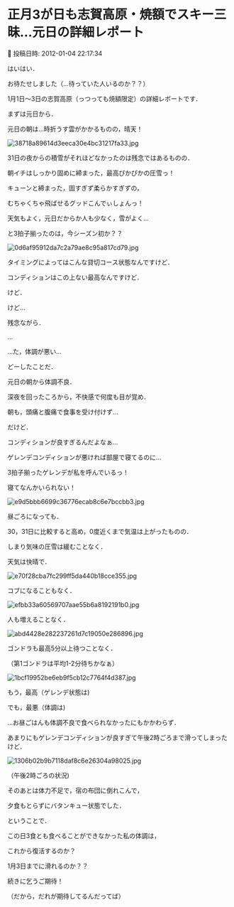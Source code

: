 # 正月3が日も志賀高原・焼額でスキー三昧…元日の詳細レポート

📅 投稿日時: 2012-01-04 22:17:34

はいはい．


お待たせしました（…待っていた人いるのか？？）


1月1日～3日の志賀高原（っつっても焼額限定）の詳細レポートです．


まずは元日から．





元日の朝は…時折うす雲がかかるものの，晴天！




![38718a89614d3eeca30e4bc31217fa33.jpg](images/38718a89614d3eeca30e4bc31217fa33.jpg)




31日の夜からの積雪がそれほどなかったのは残念ではあるものの．


朝イチはしっかり固めに締まった，最高ぴかぴかの圧雪っ！


キューンと締まった，固すぎず柔らかすぎずの，


むちゃくちゃ飛ばせるグッドこんでぃしょんっ！


天気もよく，元日だからか人も少なく，雪がよく…


と3拍子揃ったのは，今シーズン初か？？




![0d6af95912da7c2a79ae8c95a817cd79.jpg](images/0d6af95912da7c2a79ae8c95a817cd79.jpg)




タイミングによってはこんな貸切コース状態なんですけど．





コンディションはこの上ない最高なんですけど．


けど．


けど…


残念ながら．


…


…た，体調が悪い…


どーしたことだ．


元日の朝から体調不良．


深夜を回ったころから，不快感で何度も目が覚め．


朝も，頭痛と腹痛で食事を受け付けず…





だけど．


コンディションが良すぎるんだよなぁ…


ゲレンデコンディションが悪ければ部屋で寝てるのに…


3拍子揃ったゲレンデが私を呼んでいるっ！


寝てなんかいられない！




![e9d5bbb6699c36776ecab8c6e7bccbb3.jpg](images/e9d5bbb6699c36776ecab8c6e7bccbb3.jpg)







昼ごろになっても．


30，31日に比較すると高め，0度近くまで気温は上がったものの．


しまり気味の圧雪は緩むことなく．


天気は快晴で．




![e70f28cba7fc299ff5da440b18cce355.jpg](images/e70f28cba7fc299ff5da440b18cce355.jpg)




コブになることもなく．




![efbb33a60569707aae55b6a8192191b0.jpg](images/efbb33a60569707aae55b6a8192191b0.jpg)




人も増えることなく．




![abd4428e282237261d7c19050e286896.jpg](images/abd4428e282237261d7c19050e286896.jpg)




ゴンドラも最高5分以上待つことなく．


（第1ゴンドラは平均1-2分待ちかなぁ）




![1bcf19952be6eb9f5cb12c7764f4d387.jpg](images/1bcf19952be6eb9f5cb12c7764f4d387.jpg)




もう，最高（ゲレンデ状態は)


でも，最悪（体調は)





…お昼ごはんも体調不良で食べられなかったにもかかわらず．


あまりにもゲレンデコンディションが良すぎて午後2時ごろまで滑ってしまったけど．




![1306b02b9b7118daf8c6e26304a98025.jpg](images/1306b02b9b7118daf8c6e26304a98025.jpg)




（午後2時ごろの状況)


そのあとは体力不足で，宿の布団に倒れこんで，


夕食もとらずにバタンキュー状態でした．





ということで．


この日3食とも食べることができなかった私の体調は，


これから復活するのか？


1月3日までに滑れるのか？？





続きに乞うご期待！


（だから，だれが期待してるんだってば）
